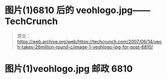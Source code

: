 # 图片(1)6810 后的 veohlogo.jpg——TechCrunch

> 原文：<https://web.archive.org/web/https://techcrunch.com/2007/06/14/veoh-takes-26million-round-c/image-1-veohlogo-jpg-for-post-6810/>

# 图片(1)veohlogo.jpg 邮政 6810